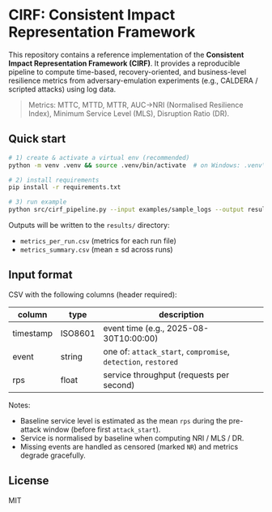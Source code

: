# CIRF: Consistent Impact Representation Framework

This repository contains a reference implementation of the **Consistent Impact Representation Framework (CIRF)**.
It provides a reproducible pipeline to compute time-based, recovery-oriented, and business-level resilience metrics
from adversary-emulation experiments (e.g., CALDERA / scripted attacks) using log data.

> Metrics: MTTC, MTTD, MTTR, AUC→NRI (Normalised Resilience Index), Minimum Service Level (MLS), Disruption Ratio (DR).

## Quick start

```bash
# 1) create & activate a virtual env (recommended)
python -m venv .venv && source .venv/bin/activate  # on Windows: .venv\Scripts\activate

# 2) install requirements
pip install -r requirements.txt

# 3) run example
python src/cirf_pipeline.py --input examples/sample_logs --output results
```

Outputs will be written to the `results/` directory:
- `metrics_per_run.csv` (metrics for each run file)
- `metrics_summary.csv` (mean ± sd across runs)

## Input format

CSV with the following columns (header required):

| column      | type      | description                                                        |
|-------------|-----------|--------------------------------------------------------------------|
| timestamp   | ISO8601   | event time (e.g., 2025-08-30T10:00:00)                             |
| event       | string    | one of: `attack_start`, `compromise`, `detection`, `restored`      |
| rps         | float     | service throughput (requests per second)                           |

Notes:
- Baseline service level is estimated as the mean `rps` during the pre-attack window (before first `attack_start`).  
- Service is normalised by baseline when computing NRI / MLS / DR.  
- Missing events are handled as censored (marked `NR`) and metrics degrade gracefully.

## License

MIT

